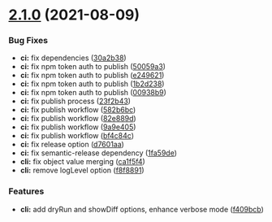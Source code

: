 # [2.1.0](https://github.com/oreliain/vue-i18n-extract-keys/compare/v2.0.0...v2.1.0) (2021-08-09)


### Bug Fixes

* **ci:** fix dependencies ([30a2b38](https://github.com/oreliain/vue-i18n-extract-keys/commit/30a2b3883a87749d89976e77455748385adca2b5))
* **ci:** fix npm token auth to publish ([50059a3](https://github.com/oreliain/vue-i18n-extract-keys/commit/50059a35f4f27f8ac0ed2c53b998ec4c7166c912))
* **ci:** fix npm token auth to publish ([e249621](https://github.com/oreliain/vue-i18n-extract-keys/commit/e2496217e003bf37976b537756d287c36f67d383))
* **ci:** fix npm token auth to publish ([1b2d238](https://github.com/oreliain/vue-i18n-extract-keys/commit/1b2d238238c7be3101518d17b1ffbdd8de8a67b8))
* **ci:** fix npm token auth to publish ([00938b9](https://github.com/oreliain/vue-i18n-extract-keys/commit/00938b9870cb0b2bb02898b3dd966c5ac847597b))
* **ci:** fix publish process ([23f2b43](https://github.com/oreliain/vue-i18n-extract-keys/commit/23f2b436546f2737eccb82082290ef666733be22))
* **ci:** fix publish workflow ([582b6bc](https://github.com/oreliain/vue-i18n-extract-keys/commit/582b6bcf82febaf3e5deeea5d5320a7aa9269860))
* **ci:** fix publish workflow ([82e889d](https://github.com/oreliain/vue-i18n-extract-keys/commit/82e889d24a6d846e47a80415ba659819eeca3143))
* **ci:** fix publish workflow ([9a9e405](https://github.com/oreliain/vue-i18n-extract-keys/commit/9a9e405a24f91036f56a6089911c5e8fb0376be9))
* **ci:** fix publish workflow ([bf4c84c](https://github.com/oreliain/vue-i18n-extract-keys/commit/bf4c84ce717a929d5d7d8275f6013ccadfcc7bbc))
* **ci:** fix release option ([d7601aa](https://github.com/oreliain/vue-i18n-extract-keys/commit/d7601aaaa9a73f4748762a83513ece77a429ef37))
* **ci:** fix semantic-release dependency ([1fa59de](https://github.com/oreliain/vue-i18n-extract-keys/commit/1fa59de143cc701f31a950b1e9c6ab17c1219076))
* **cli:** fix object value merging ([ca1f5f4](https://github.com/oreliain/vue-i18n-extract-keys/commit/ca1f5f495845375c353ced0bc84ccdcac1c2668c))
* **cli:** remove logLevel option ([f8f8891](https://github.com/oreliain/vue-i18n-extract-keys/commit/f8f8891c4205012ddfc6f8190cb01bc6aabce91a))


### Features

* **cli:** add dryRun and showDiff options, enhance verbose mode ([f409bcb](https://github.com/oreliain/vue-i18n-extract-keys/commit/f409bcb89df5bcd53ffa2a315fe5d2c86d29a739))
